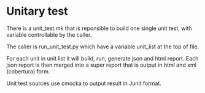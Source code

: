 # Unitary test

There is a unit_test.mk that is reponsible to build one single unit test, with variable controllable by the caller.

The caller is run_unit_test.py which have a variable unit_list at the top of file.

For each unit in unit list it will build, run, generate json and html report. Each json report is then merged into a
super report that is output in html and xml (cobertura) form.

Unit test sources use cmocka to output result in Junit format.
